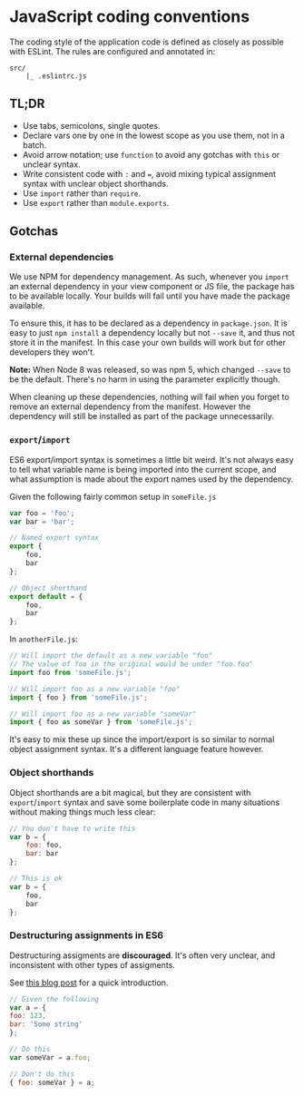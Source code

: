 
# JavaScript coding conventions

The coding style of the application code is defined as closely as possible with ESLint. The rules are configured and annotated in:

```
src/
	|_ .eslintrc.js
```

## TL;DR

- Use tabs, semicolons, single quotes.
- Declare vars one by one in the lowest scope as you use them, not in a batch.
- Avoid arrow notation; use `function` to avoid any gotchas with `this` or unclear syntax.
- Write consistent code with `:` and `=`, avoid mixing typical assignment syntax with unclear object shorthands.
- Use `import` rather than `require`.
- Use `export` rather than `module.exports`.

## Gotchas

### External dependencies

We use NPM for dependency management. As such, whenever you `import` an external dependency in your view component or JS file, the package has to be available locally. Your builds will fail until you have made the package available.

To ensure this, it has to be declared as a dependency in `package.json`. It is easy to just `npm install` a dependency locally but not `--save` it, and thus not store it in the manifest. In this case your own builds will work but for other developers they won't.

**Note:** When Node 8 was released, so was npm 5, which changed `--save` to be the default. There's no harm in using the parameter explicitly though.

When cleaning up these dependencies, nothing will fail when you forget to remove an external dependency from the manifest. However the dependency will still be installed as part of the package unnecessarily.

### `export`/`import`

ES6 export/import syntax is sometimes a little bit weird. It's not always easy to tell what variable name is being imported into the current scope, and what assumption is made about the export names used by the dependency.

Given the following fairly common setup in `someFile.js`

```js
var foo = 'foo';
var bar = 'bar';

// Named export syntax
export {
	foo,
	bar
};

// Object shorthand
export default = {
	foo,
	bar
};
```

In `anotherFile.js`:

```js
// Will import the default as a new variable "foo"
// The value of foo in the original would be under "foo.foo"
import foo from 'someFile.js';

// Will import foo as a new variable "foo"
import { foo } from 'someFile.js';

// Will import foo as a new variable "someVar"
import { foo as someVar } from 'someFile.js';
```

It's easy to mix these up since the import/export is so similar to normal object assignment syntax. It's a different language feature however.

### Object shorthands

Object shorthands are a bit magical, but they are consistent with `export`/`import` syntax and save some boilerplate code in many situations without making things much less clear:

```js
// You don't have to write this
var b = {
	foo: foo,
	bar: bar
};

// This is ok
var b = {
	foo,
	bar
};
```

### Destructuring assignments in ES6

Destructuring assigments are **discouraged**. It's often very unclear, and inconsistent with other types of assigments.

See [this blog post](http://teeohhem.com/why-destructuring-is-a-terrible-idea-in-es6/) for a quick introduction.

```js
// Given the following
var a = {
foo: 123,
bar: 'Some string'
};

// Do this
var someVar = a.foo;

// Don't do this
{ foo: someVar } = a;
```
